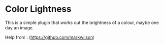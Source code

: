 # Color Lightness 

This is a simple plugin that works out the brightness of a colour, maybe one day an image.

Help from : (https://github.com/markwilson)
